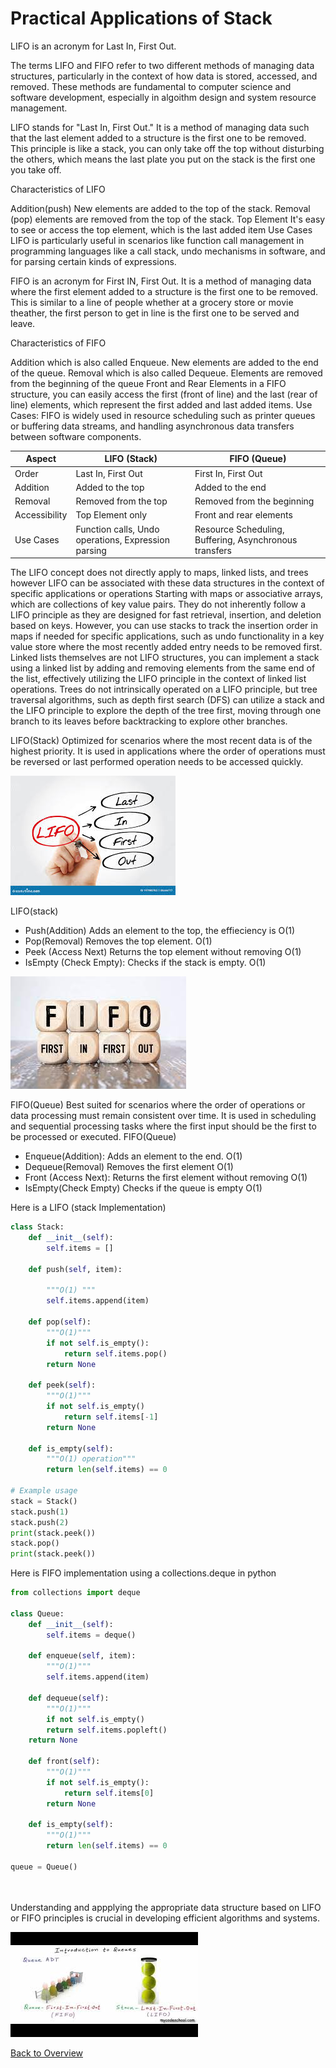 # Practical Applications of Stack

LIFO is an acronym for Last In, First Out.

The terms LIFO and FIFO refer to two different methods of managing data structures, particularly in the context of how data is stored, accessed, and removed. These methods are fundamental to computer science and software development, especially in algoithm design and system resource management.

LIFO stands for "Last In, First Out." It is a method of managing data such that the last element added to a structure is the first one to be removed. This principle is like a stack, you can only take off the top without disturbing the others, which means the last plate you put on the stack is the first one you take off.

Characteristics of LIFO

Addition(push) New elements are added to the top of the stack.
Removal (pop) elements are removed from the top of the stack.
Top Element It's easy to see or access the top element, which is the last added item
Use Cases LIFO is particularly useful in scenarios like function call management in programming languages like a call stack, undo mechanisms in software, and for parsing certain kinds of expressions.

FIFO is an acronym for First IN, First Out. It is a method of managing data where the first element added to a structure is the first one to be removed. This is similar to a line of people whether at a grocery store or movie theather, the first person to get in line is the first one to be served and leave.

Characteristics of FIFO

Addition which is also called Enqueue. New elements are added to the end of the queue.
Removal which is also called Dequeue. Elements are removed from the beginning of the queue
Front and Rear Elements in a FIFO structure, you can easily access the first (front of line) and the last (rear of line) elements, which represent the first added and last added items.
Use Cases: FIFO is widely used in resource scheduling such as printer queues or buffering data streams, and handling asynchronous data transfers between software components.

| Aspect        | LIFO (Stack)                                        | FIFO (Queue)                                           |
| ------------- | --------------------------------------------------- | ------------------------------------------------------ |
| Order         | Last In, First Out                                  | First In, First Out                                    |
| Addition      | Added to the top                                    | Added to the end                                       |
| Removal       | Removed from the top                                | Removed from the beginning                             |
| Accessibility | Top Element only                                    | Front and rear elements                                |
| Use Cases     | Function calls, Undo operations, Expression parsing | Resource Scheduling, Buffering, Asynchronous transfers |

The LIFO concept does not directly apply to maps, linked lists, and trees however LIFO can be
associated with these data structures in the context of specific applications or operations
Starting with maps or associative arrays, which are collections of key value pairs. They do not
inherently follow a LIFO principle as they are designed for fast retrieval, insertion, and deletion
based on keys. However, you can use stacks to track the insertion order in maps if needed for
specific applications, such as undo functionality in a key value store where the most recently
added entry needs to be removed first. Linked lists themselves are not LIFO structures, you can
implement a stack using a linked list by adding and removing elements from the same end of the
list, effectively utilizing the LIFO principle in the context of linked list operations. Trees do not
intrinsically operated on a LIFO principle, but tree traversal algorithms, such as depth first search
(DFS) can utilize a stack and the LIFO principle to explore the depth of the tree first, moving
through one branch to its leaves before backtracking to explore other branches.

LIFO(Stack) Optimized for scenarios where the most recent data is of the highest priority. It is used in applications where the order of operations must be reversed or last performed operation needs to be accessed quickly.

![LIFO](LIFOdraw.jpg "Last in First out")

LIFO(stack)

- Push(Addition) Adds an element to the top, the effieciency is O(1)
- Pop(Removal) Removes the top element. O(1)
- Peek (Access Next) Returns the top element without removing O(1)
- IsEmpty (Check Empty): Checks if the stack is empty. O(1)

![FIFO](FIFOblock.jpg "First in and First out")

FIFO(Queue) Best suited for scenarios where the order of operations or data processing must remain consistent over time. It is used in scheduling and sequential processing tasks where the first input should be the first to be processed or executed.
FIFO(Queue)

- Enqueue(Addition): Adds an element to the end. O(1)
- Dequeue(Removal) Removes the first element O(1)
- Front (Access Next): Returns the first element without removing O(1)
- IsEmpty(Check Empty) Checks if the queue is empty O(1)

Here is a LIFO (stack Implementation)

```Python
class Stack:
    def __init__(self):
        self.items = []

    def push(self, item):

        """O(1) """
        self.items.append(item)

    def pop(self):
        """O(1)"""
        if not self.is_empty():
            return self.items.pop()
        return None

    def peek(self):
        """O(1)"""
        if not self.is_empty()
            return self.items[-1]
        return None

    def is_empty(self):
        """O(1) operation"""
        return len(self.items) == 0

# Example usage
stack = Stack()
stack.push(1)
stack.push(2)
print(stack.peek())
stack.pop()
print(stack.peek())
```

Here is FIFO implementation using a collections.deque in python

```Python
from collections import deque

class Queue:
    def __init__(self):
        self.items = deque()

    def enqueue(self, item):
        """O(1)"""
        self.items.append(item)

    def dequeue(self):
        """O(1)"""
        if not self.is_empty()
        return self.items.popleft()
    return None

    def front(self):
        """O(1)"""
        if not self.is_empty():
            return self.items[0]
        return None

    def is_empty(self):
        """O(1)"""
        return len(self.items) == 0

queue = Queue()




```

Understanding and appplying the appropriate data structure based on LIFO or FIFO principles is crucial in developing efficient algorithms and systems.

![Linked list](LIFOyoutube.jpg "LIFO vs FIFO")

[Back to Overview](https://github.com/lachisholm/Data_Structure_Discovery/blob/main/Overview.md)
